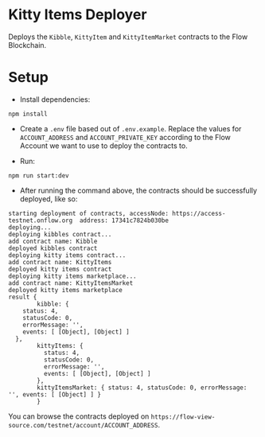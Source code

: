 # Kitty Items Deployer

Deploys the `Kibble`, `KittyItem` and `KittyItemMarket` contracts to the Flow Blockchain.

# Setup

- Install dependencies:

```shell
npm install
```

- Create a `.env` file based out of `.env.example`. Replace the values for
  `ACCOUNT_ADDRESS` and `ACCOUNT_PRIVATE_KEY` according to the Flow Account we want to use to deploy the contracts to.
  
- Run:

```shell
npm run start:dev
```

- After running the command above, the contracts should be successfully deployed, like so:

```shell
starting deployment of contracts, accessNode: https://access-testnet.onflow.org  address: 17341c7824b030be
deploying...
deploying kibbles contract...
add contract name: Kibble
deployed kibbles contract
deploying kitty items contract...
add contract name: KittyItems
deployed kitty items contract
deploying kitty items marketplace...
add contract name: KittyItemsMarket
deployed kitty items marketplace
result {
        kibble: {                                                                                            
    status: 4,                                  
    statusCode: 0,
    errorMessage: '',         
    events: [ [Object], [Object] ]                                                                     
  },
        kittyItems: {                 
          status: 4,                              
          statusCode: 0,                      
          errorMessage: '',
          events: [ [Object], [Object] ]
        },
        kittyItemsMarket: { status: 4, statusCode: 0, errorMessage: '', events: [ [Object] ] }
        }
```

You can browse the contracts deployed on `https://flow-view-source.com/testnet/account/ACCOUNT_ADDRESS`. 
